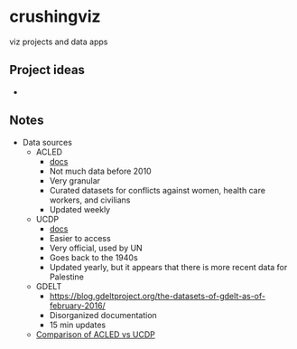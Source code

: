 # crushingviz
viz projects and data apps

## Project ideas
* 

## Notes
* Data sources
    * ACLED 
        * [docs](https://apidocs.acleddata.com/generalities_section.html#queries)
        * Not much data before 2010
        * Very granular
        * Curated datasets for conflicts against women, health care workers, and civilians
        * Updated weekly
    * UCDP 
        * [docs](https://ucdp.uu.se/apidocs/)
        * Easier to access
        * Very official, used by UN
        * Goes back to the 1940s
        * Updated yearly, but it appears that there is more recent data for Palestine
    * GDELT
        * https://blog.gdeltproject.org/the-datasets-of-gdelt-as-of-february-2016/
        * Disorganized documentation
        * 15 min updates
    * [Comparison of ACLED vs UCDP](https://www.urban-response.org/system/files/content/resource/files/main/a_83553-f_CoCo__Eck__final_.111204.release_vers.pdf)
